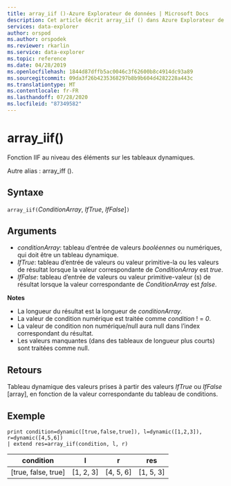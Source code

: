 ```yaml
---
title: array_iif ()-Azure Explorateur de données | Microsoft Docs
description: Cet article décrit array_iif () dans Azure Explorateur de données.
services: data-explorer
author: orspod
ms.author: orspodek
ms.reviewer: rkarlin
ms.service: data-explorer
ms.topic: reference
ms.date: 04/28/2019
ms.openlocfilehash: 1844d87dffb5ac0046c3f62600b8c4914dc93a89
ms.sourcegitcommit: 09da3f26b4235368297b8b9b604d4282228a443c
ms.translationtype: MT
ms.contentlocale: fr-FR
ms.lasthandoff: 07/28/2020
ms.locfileid: "87349582"
---
```

# <a name="array_iif"></a>array_iif()

Fonction IIF au niveau des éléments sur les tableaux dynamiques.

Autre alias : array_iff ().

## <a name="syntax"></a>Syntaxe

`array_iif(`*ConditionArray*, *IfTrue*, *IfFalse*]`)`

## <a name="arguments"></a>Arguments

* *conditionArray*: tableau d’entrée de valeurs *booléennes* ou numériques, qui doit être un tableau dynamique.
* *IfTrue*: tableau d’entrée de valeurs ou valeur primitive-la ou les valeurs de résultat lorsque la valeur correspondante de *ConditionArray* est *true*.
* *IfFalse*: tableau d’entrée de valeurs ou valeur primitive-valeur (s) de résultat lorsque la valeur correspondante de *ConditionArray* est *false*.

**Notes**

* La longueur du résultat est la longueur de *conditionArray*.
* La valeur de condition numérique est traitée comme *condition* ! = *0*.
* La valeur de condition non numérique/null aura null dans l’index correspondant du résultat.
* Les valeurs manquantes (dans des tableaux de longueur plus courts) sont traitées comme null.

## <a name="returns"></a>Retours

Tableau dynamique des valeurs prises à partir des valeurs *IfTrue* ou *IfFalse* [array], en fonction de la valeur correspondante du tableau de conditions.

## <a name="example"></a>Exemple

```kusto
print condition=dynamic([true,false,true]), l=dynamic([1,2,3]), r=dynamic([4,5,6]) 
| extend res=array_iif(condition, l, r)
```

|condition|l|r|res|
|---|---|---|---|
|[true, false, true]|[1, 2, 3]|[4, 5, 6]|[1, 5, 3]|
